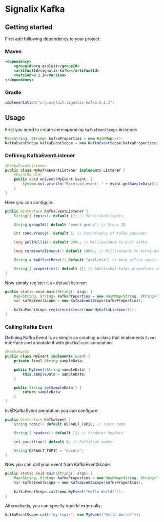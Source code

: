 # Signalix Kafka

## Getting started
First add following dependency to your project:

### Maven
```xml
<dependency>
    <groupId>org.exploit</groupId>
    <artifactId>signalix-kafka</artifactId>
    <version>0.1.3</version>
</dependency>
```

### Gradle
```groovy
implementation("org.exploit:signalix-kafka:0.1.3")
```

## Usage
First you need to create corresponding `KafkaEventScope` instance:

```java
Map<String, String> kafkaProperties = new HashMap<>();
KafkaEventScope kafkaEventScope = new KafkaEventScope(kafkaProperties);
```

### Defining KafkaEventListener
```java
@KafkaEventListener
public class MyKafkaEventListener implements Listener {
    @EventHandler
    public void onEvent(MyEvent event) {
        System.out.println("Received event: " + event.getSampleData());
    }
}
```

Here you can configure:
```java
public @interface KafkaEventListener {
    String[] topics() default {}; // Subscribed topics

    String groupId() default "event-group"; // Group ID

    int concurrency() default 1; // Concurrency of Kafka consumer

    long pollMillis() default 300L; // Milliseconds to poll kafka

    long terminateTimeout() default 1000L; // Milliseconds to terminate the consumer

    String autoOffsetReset() default "earliest"; // Auto offset reset: earliest, latest, none

    String[] properties() default {}; // Additional kafka properties related to consumer
}
```

Now simply register it as default listener:

```java
public static void main(String[] args) {
    Map<String, String> kafkaProperties = new HashMap<String, String>();
    var kafkaEventScope = new KafkaEventScope(kafkaProperties);
    
    kafkaEventScope.registerListener(new MyKafkaListener());
}
```

### Calling Kafka Event
Defining Kafka Event is as simple as creating a class that implements `Event` interface and annotate it with `@KafkaEvent` annotation:

```java
@KafkaEvent
public class MyEvent implements Event {
    private final String sampleData;

    public MyEvent(String sampleData) {
        this.sampleData = sampleData;
    }

    public String getSampleData() {
        return sampleData;
    }
}
```

In @KafkaEvent annotation you can configure:
```java
public @interface KafkaEvent {
    String topic() default DEFAULT_TOPIC; // Topic name

    String[] headers() default {}; // Producer headers

    int partition() default 0; // Partition number

    String DEFAULT_TOPIC = "events";
}
```

Now you can call your event from KafkaEventScope:
```java
public static void main(String[] args) {
    Map<String, String> kafkaProperties = new HashMap<String, String>();
    var kafkaEventScope = new KafkaEventScope(kafkaProperties);
    
    kafkaEventScope.call(new MyEvent("Hello World!"));
}
```

Alternatively, you can specify topicId externally:
```java
kafkaEventScope.call("my-topic", new MyEvent("Hello World!"));
```